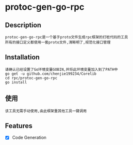# protoc-gen-go-rpc

## Description
	protoc-gen-go-rpc是一个基于proto文件生成rpc框架的打桩代码的工具
	所有的接口定义都使用一套proto文件,清晰明了,规范化接口管理

## Installation
	请确认已经设置了Go环境变量GOBIN,并将此环境变量加入到了PATH中
	go get -u github.com/chenjie199234/Corelib
	cd rpc/protoc-gen-go-rpc
	go install

## 使用
	该工具无需手动使用,由此框架重其他工具一键调用

## Features
- [X] Code Generation
